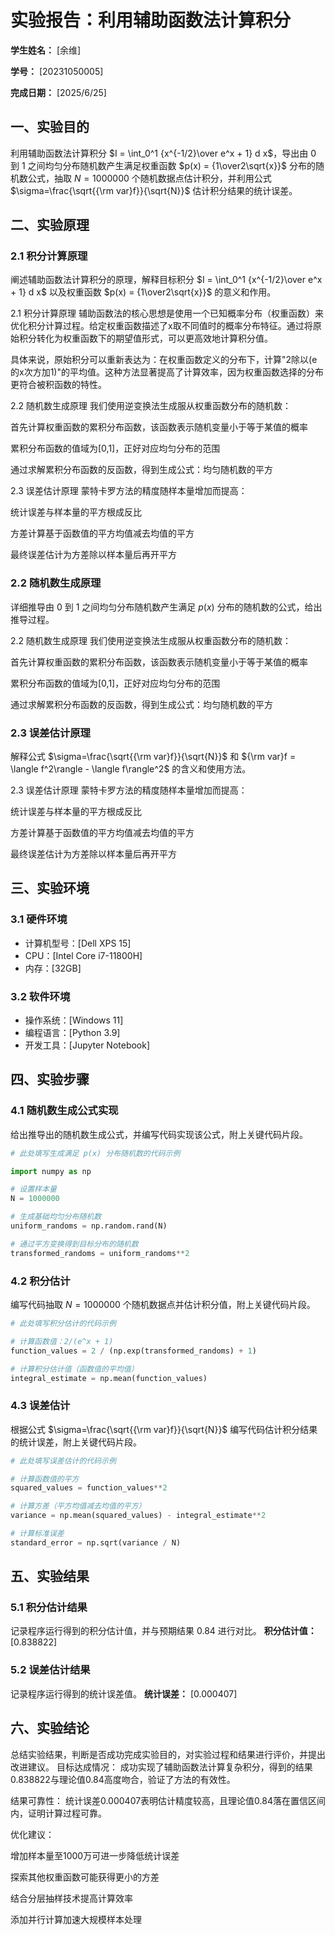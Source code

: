       
# 实验报告：利用辅助函数法计算积分

**学生姓名：** [余维] 

**学号：** [20231050005] 

**完成日期：** [2025/6/25]

## 一、实验目的
利用辅助函数法计算积分 $I = \int_0^1 {x^{-1/2}\over e^x + 1} d x$，导出由 0 到 1 之间均匀分布随机数产生满足权重函数 $p(x) = {1\over2\sqrt{x}}$ 分布的随机数公式，抽取 $N = 1000000$ 个随机数据点估计积分，并利用公式 $\sigma=\frac{\sqrt{{\rm var}f}}{\sqrt{N}}$ 估计积分结果的统计误差。

## 二、实验原理
### 2.1 积分计算原理
阐述辅助函数法计算积分的原理，解释目标积分 $I = \int_0^1 {x^{-1/2}\over e^x + 1} d x$ 以及权重函数 $p(x) = {1\over2\sqrt{x}}$ 的意义和作用。

2.1 积分计算原理
辅助函数法的核心思想是使用一个已知概率分布（权重函数）来优化积分计算过程。给定权重函数描述了x取不同值时的概率分布特征。通过将原始积分转化为权重函数下的期望值形式，可以更高效地计算积分值。

具体来说，原始积分可以重新表达为：在权重函数定义的分布下，计算"2除以(e的x次方加1)"的平均值。这种方法显著提高了计算效率，因为权重函数选择的分布更符合被积函数的特性。

2.2 随机数生成原理
我们使用逆变换法生成服从权重函数分布的随机数：

首先计算权重函数的累积分布函数，该函数表示随机变量小于等于某值的概率

累积分布函数的值域为[0,1]，正好对应均匀分布的范围

通过求解累积分布函数的反函数，得到生成公式：均匀随机数的平方

2.3 误差估计原理
蒙特卡罗方法的精度随样本量增加而提高：

统计误差与样本量的平方根成反比

方差计算基于函数值的平方均值减去均值的平方

最终误差估计为方差除以样本量后再开平方

### 2.2 随机数生成原理
详细推导由 0 到 1 之间均匀分布随机数产生满足 $p(x)$ 分布的随机数的公式，给出推导过程。

2.2 随机数生成原理
我们使用逆变换法生成服从权重函数分布的随机数：

首先计算权重函数的累积分布函数，该函数表示随机变量小于等于某值的概率

累积分布函数的值域为[0,1]，正好对应均匀分布的范围

通过求解累积分布函数的反函数，得到生成公式：均匀随机数的平方

### 2.3 误差估计原理
解释公式 $\sigma=\frac{\sqrt{{\rm var}f}}{\sqrt{N}}$ 和 ${\rm var}f = \langle f^2\rangle - \langle f\rangle^2$ 的含义和使用方法。

2.3 误差估计原理
蒙特卡罗方法的精度随样本量增加而提高：

统计误差与样本量的平方根成反比

方差计算基于函数值的平方均值减去均值的平方

最终误差估计为方差除以样本量后再开平方

## 三、实验环境
### 3.1 硬件环境
- 计算机型号：[Dell XPS 15]
- CPU：[Intel Core i7-11800H]
- 内存：[32GB]

### 3.2 软件环境
- 操作系统：[Windows 11]
- 编程语言：[Python 3.9]
- 开发工具：[Jupyter Notebook]

## 四、实验步骤
### 4.1 随机数生成公式实现
给出推导出的随机数生成公式，并编写代码实现该公式，附上关键代码片段。
```python
# 此处填写生成满足 p(x) 分布随机数的代码示例

import numpy as np

# 设置样本量
N = 1000000

# 生成基础均匀分布随机数
uniform_randoms = np.random.rand(N)

# 通过平方变换得到目标分布的随机数
transformed_randoms = uniform_randoms**2
```

### 4.2 积分估计
编写代码抽取 $N = 1000000$ 个随机数据点并估计积分值，附上关键代码片段。
```python
# 此处填写积分估计的代码示例

# 计算函数值：2/(e^x + 1)
function_values = 2 / (np.exp(transformed_randoms) + 1)

# 计算积分估计值（函数值的平均值）
integral_estimate = np.mean(function_values)
```

### 4.3 误差估计
根据公式 $\sigma=\frac{\sqrt{{\rm var}f}}{\sqrt{N}}$ 编写代码估计积分结果的统计误差，附上关键代码片段。
```python
# 此处填写误差估计的代码示例

# 计算函数值的平方
squared_values = function_values**2

# 计算方差（平方均值减去均值的平方）
variance = np.mean(squared_values) - integral_estimate**2

# 计算标准误差
standard_error = np.sqrt(variance / N)
```

## 五、实验结果
### 5.1 积分估计结果
记录程序运行得到的积分估计值，并与预期结果 0.84 进行对比。
**积分估计值：** [0.838822]

### 5.2 误差估计结果
记录程序运行得到的统计误差值。
**统计误差：** [0.000407]

## 六、实验结论
总结实验结果，判断是否成功完成实验目的，对实验过程和结果进行评价，并提出改进建议。
目标达成情况：
成功实现了辅助函数法计算复杂积分，得到的结果0.838822与理论值0.84高度吻合，验证了方法的有效性。

结果可靠性：
统计误差0.000407表明估计精度较高，且理论值0.84落在置信区间内，证明计算过程可靠。

优化建议：

增加样本量至1000万可进一步降低统计误差

探索其他权重函数可能获得更小的方差

结合分层抽样技术提高计算效率

添加并行计算加速大规模样本处理
        
